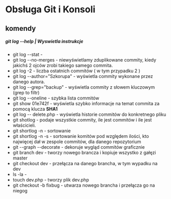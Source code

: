 # Obsługa Git i Konsoli

## komendy

##### git log --help | Wyswietla instrukcje

* git log --stat - 
* git log --no-merges - niewyświetlamy zduplikowane commity, kiedy jakichś 2 ojców zrobi takiego samego commita.
* git log -2 - liczba ostatnich commitów ( w tym przypadku 2 )
* git log --author="Szkorupa" - wyświetla commity wykonane przez danego autora.
* git log --grep="backup" - wyświetla commity z słowem kluczowym (grep to filtr) 
* git log --oneline - szybka lista commitów
* git show 01e742f - wyświetla szybko informacje na temat commita za pomocą klucza **SHA1**
* git log -- delete.php - wyświetla historie commitów do konkretnego pliku
* git shotlog - podaje wszystkie commity, ile jest commitów i ile jest właścicieli.
* git shortlog -n - sortowanie
* git shortlog -n -s - sortowanie komitów pod względem ilości, kto najwięcej dał w zespole commitów, dla danego repozytorium
* git --graph --decorate - dekoruje wygląd commitów graficznie
* git branch dev - tworzy nowego brancza i kopiuje wszystko z gałęzi master
* git checkout dev - przełącza na danego brancha, w tym wypadku na dev
* ls -la - 
* touch dev.php - tworzy plik dev.php
* git checkout -b fixbug - utwarza nowego brancha i przełącza go na niegog